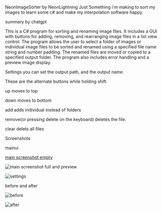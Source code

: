 NeonImageSorter by NeonLightning
Just Something i'm making to sort my images to learn some c# and make my interpolation software happy.



summary by chatgpt

This is a C# program for sorting and renaming image files. It includes a GUI with buttons for adding, removing, and rearranging image files in a list view control. The program allows the user to select a folder of images or individual image files to be sorted and renamed using a specified file name string and number padding. The renamed files are moved or copied to a specified output folder. The program also includes error handling and a preview image display.


Settings
you can set the output path, and the output name.


These are the alternate buttons while holding shift

up moves to top

down moves to bottom

add adds individual instead of folders

remove(or pressing delete on the keyboard) deletes the file.

clear delets all files



Screenshots

mainui


[main screenshot empty](https://user-images.githubusercontent.com/2992888/222248645-929b86ac-74ba-4e9e-a8a5-954e9ffa8e09.png)


![main screenshot full and preview](https://user-images.githubusercontent.com/2992888/222249264-4fdf4100-4916-49e8-a3da-879c26d41061.png)


![settings](https://user-images.githubusercontent.com/2992888/222249359-19c8b68b-fa33-4cc5-a6f5-e363282b4a8e.png)


before and after


![before](https://user-images.githubusercontent.com/2992888/222249479-33f6fd7f-e49a-4996-ac5d-1ebecca53edf.png)


![after](https://user-images.githubusercontent.com/2992888/222249475-3e35f16c-9b79-4144-9dca-85f27235f956.png)
